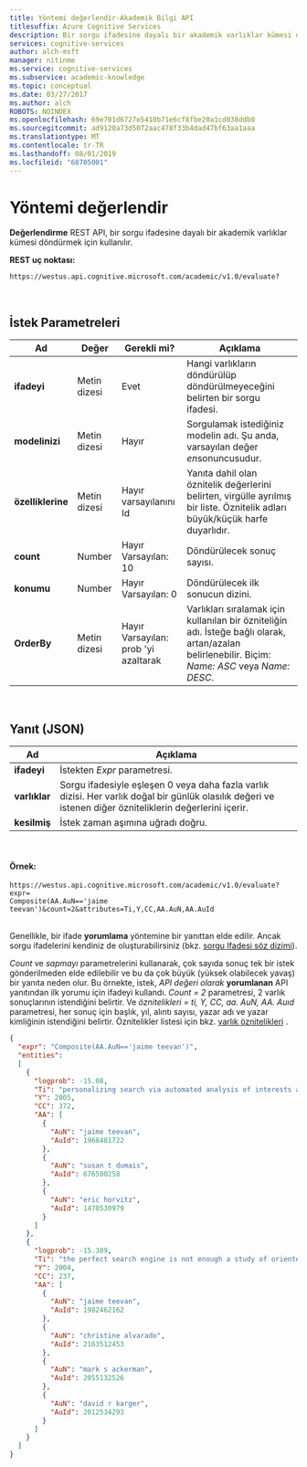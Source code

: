 ```yaml
---
title: Yöntemi değerlendir-Akademik Bilgi API
titlesuffix: Azure Cognitive Services
description: Bir sorgu ifadesine dayalı bir akademik varlıklar kümesi döndürmek için değerlendir metodunu kullanın.
services: cognitive-services
author: alch-msft
manager: nitinme
ms.service: cognitive-services
ms.subservice: academic-knowledge
ms.topic: conceptual
ms.date: 03/27/2017
ms.author: alch
ROBOTS: NOINDEX
ms.openlocfilehash: 69e701d6727e5410b71e6cf8fbe20a1cd038ddb0
ms.sourcegitcommit: ad9120a73d5072aac478f33b4dad47bf63aa1aaa
ms.translationtype: MT
ms.contentlocale: tr-TR
ms.lasthandoff: 08/01/2019
ms.locfileid: "68705001"
---
```

# <a name="evaluate-method"></a>Yöntemi değerlendir

**Değerlendirme** REST API, bir sorgu ifadesine dayalı bir akademik varlıklar kümesi döndürmek için kullanılır.
<br>

**REST uç noktası:**  
```
https://westus.api.cognitive.microsoft.com/academic/v1.0/evaluate? 
```   
<br>

## <a name="request-parameters"></a>İstek Parametreleri  

Ad     | Değer | Gerekli mi?  | Açıklama
-----------|-----------|---------|--------
**ifadeyi**       | Metin dizesi | Evet | Hangi varlıkların döndürülüp döndürülmeyeceğini belirten bir sorgu ifadesi.
**modelinizi**      | Metin dizesi | Hayır  | Sorgulamak istediğiniz modelin adı.  Şu anda, varsayılan değer *en*sonuncusudur.        
**özelliklerine** | Metin dizesi | Hayır<br>varsayılanını Id | Yanıta dahil olan öznitelik değerlerini belirten, virgülle ayrılmış bir liste. Öznitelik adları büyük/küçük harfe duyarlıdır.
**count**        | Number | Hayır<br>Varsayılan: 10 | Döndürülecek sonuç sayısı.
**konumu**     | Number |   Hayır<br>Varsayılan: 0    | Döndürülecek ilk sonucun dizini.
**OrderBy** |   Metin dizesi | Hayır<br>Varsayılan: prob 'yi azaltarak | Varlıkları sıralamak için kullanılan bir özniteliğin adı. İsteğe bağlı olarak, artan/azalan belirlenebilir. Biçim: *Name: ASC* veya *Name: DESC*.
  
 <br>

## <a name="response-json"></a>Yanıt (JSON)

Ad | Açıklama
-------|-----   
**ifadeyi** |  İstekten *Expr* parametresi.
**varlıklar** |  Sorgu ifadesiyle eşleşen 0 veya daha fazla varlık dizisi. Her varlık doğal bir günlük olasılık değeri ve istenen diğer özniteliklerin değerlerini içerir.
**kesilmiş** | İstek zaman aşımına uğradı doğru.

<br>

#### <a name="example"></a>Örnek:
```
https://westus.api.cognitive.microsoft.com/academic/v1.0/evaluate?expr=
Composite(AA.AuN=='jaime teevan')&count=2&attributes=Ti,Y,CC,AA.AuN,AA.AuId
```
<br>Genellikle, bir ifade **yorumlama** yöntemine bir yanıttan elde edilir.  Ancak sorgu ifadelerini kendiniz de oluşturabilirsiniz (bkz. [sorgu Ifadesi söz dizimi](QueryExpressionSyntax.md)).  
  
*Count* ve *sapmayı* parametrelerini kullanarak, çok sayıda sonuç tek bir istek gönderilmeden elde edilebilir ve bu da çok büyük (yüksek olabilecek yavaş) bir yanıta neden olur.  Bu örnekte, istek, *API değeri olarak* **yorumlanan** API yanıtından ilk yorumu için ifadeyi kullandı. *Count = 2* parametresi, 2 varlık sonuçlarının istendiğini belirtir. Ve *öznitelikleri = ti, Y, CC, aa. AuN, AA. Auıd* parametresi, her sonuç için başlık, yıl, alıntı sayısı, yazar adı ve yazar kimliğinin istendiğini belirtir.  Öznitelikler listesi için bkz. [varlık öznitelikleri](EntityAttributes.md) .
  
```JSON
{
  "expr": "Composite(AA.AuN=='jaime teevan')",
  "entities": 
  [
    {
      "logprob": -15.08,
      "Ti": "personalizing search via automated analysis of interests and activities",
      "Y": 2005,
      "CC": 372,
      "AA": [
        {
          "AuN": "jaime teevan",
          "AuId": 1968481722
        },
        {
          "AuN": "susan t dumais",
          "AuId": 676500258
        },
        {
          "AuN": "eric horvitz",
          "AuId": 1470530979
        }
      ]
    },
    {
      "logprob": -15.389,
      "Ti": "the perfect search engine is not enough a study of orienteering behavior in directed search",
      "Y": 2004,
      "CC": 237,
      "AA": [
        {
          "AuN": "jaime teevan",
          "AuId": 1982462162
        },
        {
          "AuN": "christine alvarado",
          "AuId": 2163512453
        },
        {
          "AuN": "mark s ackerman",
          "AuId": 2055132526
        },
        {
          "AuN": "david r karger",
          "AuId": 2012534293
        }
      ]
    }
  ]
}
 ```
 
